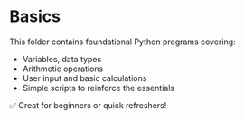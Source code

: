 # Basics

This folder contains foundational Python programs covering:
- Variables, data types
- Arithmetic operations
- User input and basic calculations
- Simple scripts to reinforce the essentials

✅ Great for beginners or quick refreshers!
